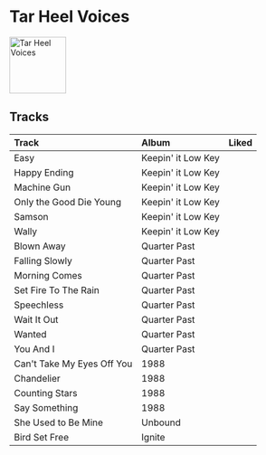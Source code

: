 
# Tar Heel Voices


<img src="https://i.scdn.co/image/ab6761610000e5eb3a9c5b798300322d4bc698f0" alt="Tar Heel Voices" width="100" />

## Tracks

| Track                      | Album              | Liked   |
|:---------------------------|:-------------------|:--------|
| Easy                       | Keepin' it Low Key |         |
| Happy Ending               | Keepin' it Low Key |         |
| Machine Gun                | Keepin' it Low Key |         |
| Only the Good Die Young    | Keepin' it Low Key |         |
| Samson                     | Keepin' it Low Key |         |
| Wally                      | Keepin' it Low Key |         |
| Blown Away                 | Quarter Past       |         |
| Falling Slowly             | Quarter Past       |         |
| Morning Comes              | Quarter Past       |         |
| Set Fire To The Rain       | Quarter Past       |         |
| Speechless                 | Quarter Past       |         |
| Wait It Out                | Quarter Past       |         |
| Wanted                     | Quarter Past       |         |
| You And I                  | Quarter Past       |         |
| Can't Take My Eyes Off You | 1988               |         |
| Chandelier                 | 1988               |         |
| Counting Stars             | 1988               |         |
| Say Something              | 1988               |         |
| She Used to Be Mine        | Unbound            |         |
| Bird Set Free              | Ignite             |         |